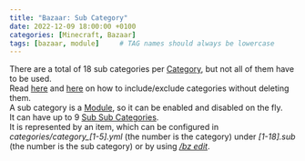 ```yaml
---
title: "Bazaar: Sub Category"
date: 2022-12-09 18:00:00 +0100
categories: [Minecraft, Bazaar]
tags: [bazaar, module]     # TAG names should always be lowercase
---
```


There are a total of 18 sub categories per [Category]({{site.baseurl}}/posts/bazaar-category), but not all of them have to be used. \
Read [here]({{site.baseurl}}/posts/bazaar-cmd-open) and [here]({{site.baseurl}}/posts/bazaar-cmd-toggle) on how to include/exclude categories without deleting them. \
A sub category is a [Module]({{site.baseurl}}/posts/bazaar-module), so it can be enabled and disabled on the fly. \
It can have up to 9 [Sub Sub Categories]({{site.baseurl}}/posts/bazaar-sub-sub-category). \
It is represented by an item, which can be configured in *categories/category_[1-5].yml* (the number is the category) under *[1-18].sub* (the number is the sub category) or by using [*/bz edit*]({{site.baseurl}}/posts/bazaar-cmd-edit).